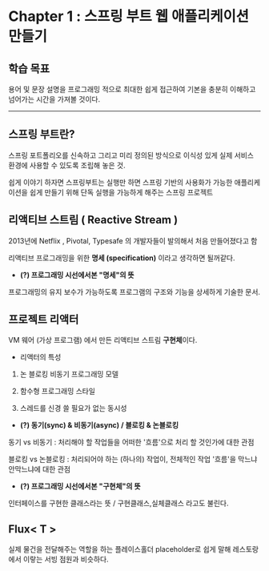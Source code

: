 # Chapter 1 : 스프링 부트 웹 애플리케이션 만들기



## 학습 목표

용어 및 문장 설명을 프로그래밍 적으로 최대한 쉽게 접근하여  기본을 충분히 이해하고 넘어가는 시간을 가져볼 것이다.

-----------------------------------------------------------------------------------------------------------------------------------------------------------------------------------------------------------------------------



## 스프링 부트란?

스프링 포트폴리오를 신속하고 그리고 미리 정의된 방식으로 이식성 있게 실제 서비스 환경에 사용할 수 있도록 조립해 놓은 것.

쉽게 이야기 하자면 스프링부트는 실행만 하면 스프링 기반의 사용화가 가능한 애플리케이션을 쉽게 만들기 위해 단독 실행을 가능하게 해주는 스프링 프로젝트



## 리액티브 스트림 ( Reactive Stream )

2013년에 Netflix , Pivotal, Typesafe 의 개발자들이 발의해서  처음 만들어졌다고 함

리액티브 프로그래밍을 위한 **명세 (specification)** 이라고 생각하면 될꺼같다.



- **(?) 프로그래밍 시선에서본 "명세"의 뜻**

프로그래밍의 유지 보수가 가능하도록 프로그램의 구조와 기능을 상세하게 기술한 문서.



## 프로젝트 리액터

VM 웨어 (가상 프로그램) 에서 만든 리액티브 스트림 **구현체**이다.

- 리액터의 특성

1. 논 블로킹 비동기 프로그래밍 모델

2. 함수형 프로그래밍 스타일

3. 스레드를 신경 쓸 필요가 없는 동시성

   

- **(?) 동기(sync) & 비동기(async) / 블로킹 & 논블로킹**

동기 vs 비동기 : 처리해야 할 작업들을 어떠한 '흐름'으로 처리 할 것인가에 대한 관점

블로킹 vs 논블로킹 : 처리되어야 하는 (하나의) 작업이, 전체적인 작업 '흐름'을 막느냐 안막느냐에 대한 관점



- **(?)  프로그래밍 시선에서본 "구현체"의 뜻**

인터페이스를 구현한 클래스라는 뜻 / 구현클래스,실체클래스 라고도 불린다.



## Flux< T >

실제 물건을 전달해주는 역할을 하는 플레이스홀더 placeholder로 쉽게 말해 레스토랑에서 이랗는 서빙 점원과 비슷하다.





